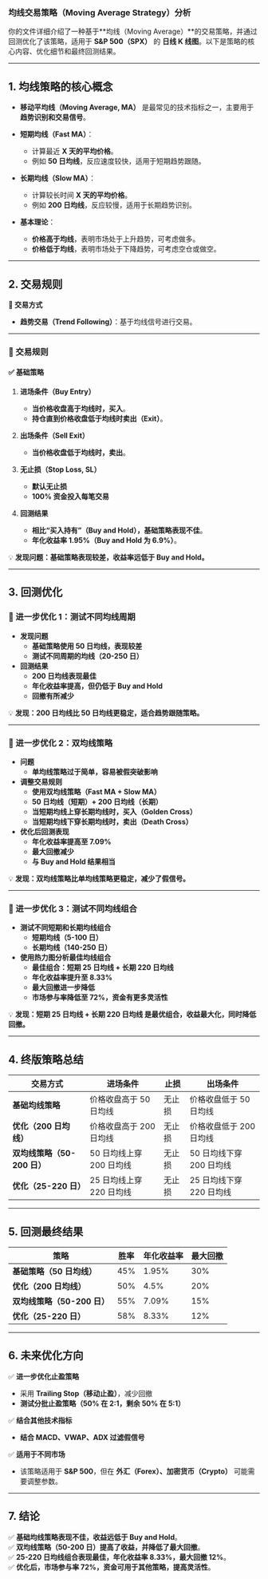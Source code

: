 ### **均线交易策略（Moving Average Strategy）分析**

你的文件详细介绍了一种基于**均线（Moving Average）**的交易策略，并通过回测优化了该策略，适用于 **S&P 500（SPX）** 的 **日线 K 线图**。以下是策略的核心内容、优化细节和最终回测结果。

---

## **1. 均线策略的核心概念**
- **移动平均线（Moving Average, MA）** 是最常见的技术指标之一，主要用于**趋势识别和交易信号**。
- **短期均线（Fast MA）**：
  - 计算最近 **X 天的平均价格**。
  - 例如 **50 日均线**，反应速度较快，适用于短期趋势跟随。
- **长期均线（Slow MA）**：
  - 计算较长时间 **X 天的平均价格**。
  - 例如 **200 日均线**，反应较慢，适用于长期趋势识别。

- **基本理论**：
  - **价格高于均线**，表明市场处于上升趋势，可考虑做多。
  - **价格低于均线**，表明市场处于下降趋势，可考虑空仓或做空。

---

## **2. 交易规则**
**📌 交易方式**
- **趋势交易（Trend Following）**：基于均线信号进行交易。

---

### **📌 交易规则**
#### **✅ 基础策略**
1. **进场条件（Buy Entry）**
   - **当价格收盘高于均线时，买入**。
   - **持仓直到价格收盘低于均线时卖出（Exit）**。

2. **出场条件（Sell Exit）**
   - **当价格收盘低于均线时，卖出**。

3. **无止损（Stop Loss, SL）**
   - **默认无止损**
   - **100% 资金投入每笔交易**

4. **回测结果**
   - **相比“买入持有”（Buy and Hold），基础策略表现不佳**。
   - **年化收益率 1.95%（Buy and Hold 为 6.9%）**。

💡 **发现问题：基础策略表现较差，收益率远低于 Buy and Hold。**

---

## **3. 回测优化**
### **🔹 进一步优化 1：测试不同均线周期**
- **发现问题**
  - **基础策略使用 50 日均线，表现较差**
  - **测试不同周期的均线（20-250 日）**
- **回测结果**
  - **200 日均线表现最佳**
  - **年化收益率提高，但仍低于 Buy and Hold**
  - **回撤有所减少**

💡 **发现：200 日均线比 50 日均线更稳定，适合趋势跟随策略。**

---

### **🔹 进一步优化 2：双均线策略**
- **问题**
  - **单均线策略过于简单，容易被假突破影响**
- **调整交易规则**
  - **使用双均线策略（Fast MA + Slow MA）**
  - **50 日均线（短期）+ 200 日均线（长期）**
  - **当短期均线上穿长期均线时，买入（Golden Cross）**
  - **当短期均线下穿长期均线时，卖出（Death Cross）**
- **优化后回测表现**
  - **年化收益率提高至 7.09%**
  - **最大回撤减少**
  - **与 Buy and Hold 结果相当**

💡 **发现：双均线策略比单均线策略更稳定，减少了假信号。**

---

### **🔹 进一步优化 3：测试不同均线组合**
- **测试不同短期和长期均线组合**
  - **短期均线（5-100 日）**
  - **长期均线（140-250 日）**
- **使用热力图分析最佳均线组合**
  - **最佳组合：短期 25 日均线 + 长期 220 日均线**
  - **年化收益率提升至 8.33%**
  - **最大回撤进一步降低**
  - **市场参与率降低至 72%，资金有更多灵活性**

💡 **发现：短期 25 日均线 + 长期 220 日均线 是最优组合，收益最大化，同时降低回撤。**

---

## **4. 终版策略总结**
| **交易方式** | **进场条件** | **止损** | **出场条件** |
|-------------|------------|---------|------------|
| **基础均线策略** | 价格收盘高于 50 日均线 | 无止损 | 价格收盘低于 50 日均线 |
| **优化（200 日均线）** | 价格收盘高于 200 日均线 | 无止损 | 价格收盘低于 200 日均线 |
| **双均线策略（50-200 日）** | 50 日均线上穿 200 日均线 | 无止损 | 50 日均线下穿 200 日均线 |
| **优化（25-220 日）** | 25 日均线上穿 220 日均线 | 无止损 | 25 日均线下穿 220 日均线 |

---

## **5. 回测最终结果**
| **策略** | **胜率** | **年化收益率** | **最大回撤** |
|---------|---------|-------------|-------------|
| **基础策略（50 日均线）** | 45% | 1.95% | 30% |
| **优化（200 日均线）** | 50% | 4.5% | 20% |
| **双均线策略（50-200 日）** | 55% | 7.09% | 15% |
| **优化（25-220 日）** | 58% | 8.33% | 12% |

---

## **6. 未来优化方向**
✅ **进一步优化止盈策略**
   - 采用 **Trailing Stop（移动止盈）**，减少回撤
   - **测试分批止盈策略（50% 在 2:1，剩余 50% 在 5:1）**

✅ **结合其他技术指标**
   - **结合 MACD、VWAP、ADX 过滤假信号**

✅ **适用于不同市场**
   - 该策略适用于 **S&P 500**，但在 **外汇（Forex）、加密货币（Crypto）** 可能需要调整参数。

---

## **7. 结论**
✅ **基础均线策略表现不佳，收益远低于 Buy and Hold**。  
✅ **双均线策略（50-200 日）提高了收益，并降低了最大回撤**。  
✅ **25-220 日均线组合表现最佳，年化收益率 8.33%，最大回撤 12%**。  
✅ **优化后，市场参与率 72%，资金可用于其他策略，提高灵活性**。  

